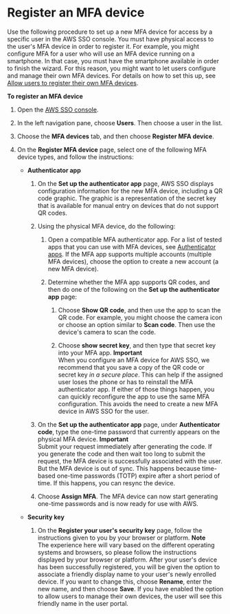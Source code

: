 # Register an MFA device<a name="how-to-register-device"></a>

Use the following procedure to set up a new MFA device for access by a specific user in the AWS SSO console\. You must have physical access to the user's MFA device in order to register it\. For example, you might configure MFA for a user who will use an MFA device running on a smartphone\. In that case, you must have the smartphone available in order to finish the wizard\. For this reason, you might want to let users configure and manage their own MFA devices\. For details on how to set this up, see [Allow users to register their own MFA devices](how-to-allow-user-registration.md)\.

**To register an MFA device**

1. Open the [AWS SSO console](https://console.aws.amazon.com/singlesignon)\.

1. In the left navigation pane, choose **Users**\. Then choose a user in the list\.

1. Choose the **MFA devices** tab, and then choose **Register MFA device**\.

1. On the **Register MFA device** page, select one of the following MFA device types, and follow the instructions:
   + **Authenticator app**

     1. On the **Set up the authenticator app** page, AWS SSO displays configuration information for the new MFA device, including a QR code graphic\. The graphic is a representation of the secret key that is available for manual entry on devices that do not support QR codes\.

     1. Using the physical MFA device, do the following:

        1. Open a compatible MFA authenticator app\. For a list of tested apps that you can use with MFA devices, see [Authenticator apps](mfa-types-apps.md)\. If the MFA app supports multiple accounts \(multiple MFA devices\), choose the option to create a new account \(a new MFA device\)\.

        1. Determine whether the MFA app supports QR codes, and then do one of the following on the **Set up the authenticator app** page:

           1. Choose **Show QR code**, and then use the app to scan the QR code\. For example, you might choose the camera icon or choose an option similar to **Scan code**\. Then use the device's camera to scan the code\.

           1. Choose **show secret key**, and then type that secret key into your MFA app\.
**Important**  
When you configure an MFA device for AWS SSO, we recommend that you save a copy of the QR code or secret key *in a secure place*\. This can help if the assigned user loses the phone or has to reinstall the MFA authenticator app\. If either of those things happen, you can quickly reconfigure the app to use the same MFA configuration\. This avoids the need to create a new MFA device in AWS SSO for the user\.

     1. On the **Set up the authenticator app** page, under **Authenticator code**, type the one\-time password that currently appears on the physical MFA device\.
**Important**  
Submit your request immediately after generating the code\. If you generate the code and then wait too long to submit the request, the MFA device is successfully associated with the user\. But the MFA device is out of sync\. This happens because time\-based one\-time passwords \(TOTP\) expire after a short period of time\. If this happens, you can resync the device\.

     1. Choose **Assign MFA**\. The MFA device can now start generating one\-time passwords and is now ready for use with AWS\.
   + **Security key**

     1. On the **Register your user's security key** page, follow the instructions given to you by your browser or platform\.
**Note**  
The experience here will vary based on the different operating systems and browsers, so please follow the instructions displayed by your browser or platform\. After your user's device has been successfully registered, you will be given the option to associate a friendly display name to your user's newly enrolled device\. If you want to change this, choose **Rename**, enter the new name, and then choose **Save**\. If you have enabled the option to allow users to manage their own devices, the user will see this friendly name in the user portal\.